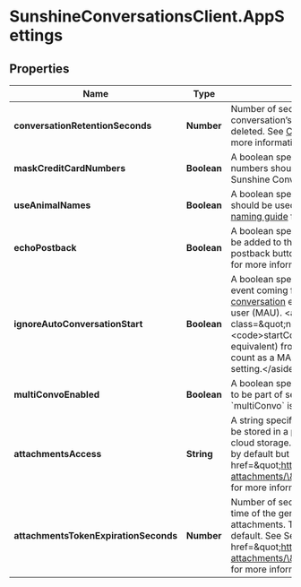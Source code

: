 # SunshineConversationsClient.AppSettings

## Properties

Name | Type | Description | Notes
------------ | ------------- | ------------- | -------------
**conversationRetentionSeconds** | **Number** | Number of seconds of inactivity before a conversation’s messages  will be automatically deleted. See  [Conversation Retention Seconds](https://docs.smooch.io/rest/#conversation-retention-seconds) for more information.  | [optional] 
**maskCreditCardNumbers** | **Boolean** | A boolean specifying whether credit card numbers should be masked  when sent through Sunshine Conversations.  | [optional] 
**useAnimalNames** | **Boolean** | A boolean specifying whether animal names should be used for  unnamed users. See the  [user naming guide](https://docs.smooch.io/guide/receiving-messages/#message-author-name) for details.  | [optional] 
**echoPostback** | **Boolean** | A boolean specifying whether a message should be added to the conversation  history when a postback button is clicked. See  [Echo Postbacks](https://docs.smooch.io/rest/#echo-postbacks) for more information.  | [optional] 
**ignoreAutoConversationStart** | **Boolean** | A boolean specifying whether a non message event coming from a channel will  trigger a  [start conversation](https://docs.smooch.io/rest/#section/Webhook-Triggers) event and count as a monthly active user (MAU). &lt;aside class&#x3D;\&quot;notice\&quot;&gt;Calling &lt;code&gt;startConversation()&lt;/code&gt; (or equivalent) from the Android,  iOS or Web SDK will count as a MAU, regardless of the value of this setting.&lt;/aside&gt;  | [optional] 
**multiConvoEnabled** | **Boolean** | A boolean specifying whether users are allowed to be part of several conversations. Enabling &#x60;multiConvo&#x60; is **irreversible**.  | [optional] 
**attachmentsAccess** | **String** | A string specifying whether attachments should be stored in a publicly or privately accessible cloud storage. attachmentsAccess is set to public by default but can be modified to private. See &lt;a href&#x3D;\&quot;https://docs.smooch.io/guide/private-attachments/\&quot;&gt;Private Attachments&lt;/a&gt; for more information.  | [optional] 
**attachmentsTokenExpirationSeconds** | **Number** | Number of seconds representing the expiration time of the generated media tokens for private attachments. The JWT will be valid for 2 hours by default. See See &lt;a href&#x3D;\&quot;https://docs.smooch.io/guide/private-attachments/\&quot;&gt;Private Attachments&lt;/a&gt; for more information.  | [optional] 


